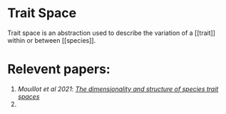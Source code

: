 # Trait Space

Trait space is an abstraction used to describe the variation of a [[trait]] within or between [[species]].




# Relevent papers:

1. *Mouillot et al 2021*: _[The dimensionality and structure of species trait spaces](http://www.dx.doi.org/10.1111/ele.13778)_
2. 